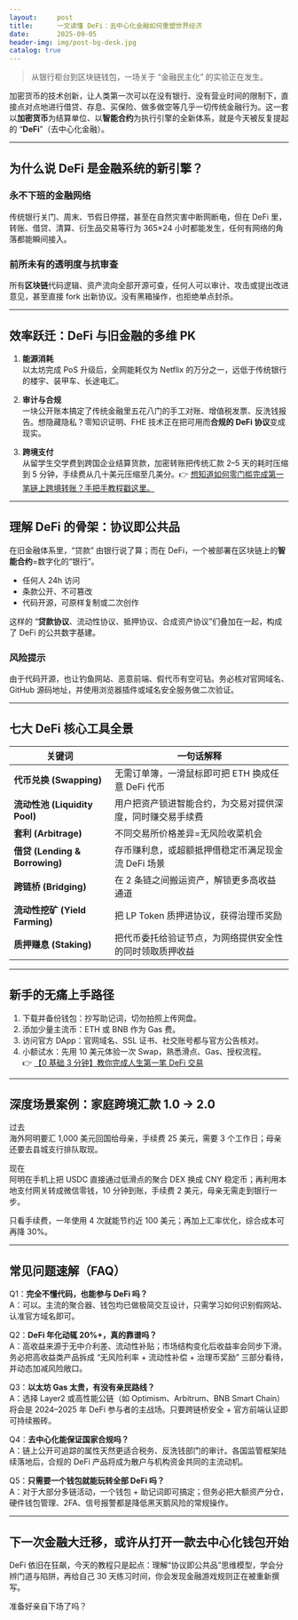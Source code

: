 ```yaml
---
layout:     post
title:      一文读懂 DeFi：去中心化金融如何重塑世界经济
date:       2025-09-05
header-img: img/post-bg-desk.jpg
catalog: true
---
```


> 从银行柜台到区块链钱包，一场关于 “金融民主化” 的实验正在发生。

加密货币的技术创新，让人类第一次可以在没有银行、没有营业时间的限制下，直接点对点地进行借贷、存息、买保险、做多做空等几乎一切传统金融行为。这一套以**加密货币**为结算单位、以**智能合约**为执行引擎的全新体系，就是今天被反复提起的 “**DeFi**”（去中心化金融）。

---

## 为什么说 DeFi 是金融系统的新引擎？

### 永不下班的金融网络
传统银行关门、周末、节假日停摆，甚至在自然灾害中断网断电，但在 DeFi 里，转账、借贷、清算、衍生品交易等行为 365×24 小时都能发生，任何有网络的角落都能瞬间接入。

### 前所未有的透明度与抗审查
所有**区块链**代码逻辑、资产流向全部开源可查，任何人可以审计、攻击或提出改进意见，甚至直接 fork 出新协议。没有黑箱操作，也拒绝单点封杀。

---

## 效率跃迁：DeFi 与旧金融的多维 PK

1. **能源消耗**  
   以太坊完成 PoS 升级后，全网能耗仅为 Netflix 的万分之一，远低于传统银行的楼宇、装甲车、长途电汇。

2. **审计与合规**  
   一块公开账本搞定了传统金融里五花八门的手工对账、增值税发票、反洗钱报告。想隐藏隐私？零知识证明、FHE 技术正在把可用而**合规的 DeFi 协议**变成现实。

3. **跨境支付**  
   从留学生交学费到跨国企业结算货款，加密转账把传统汇款 2–5 天的耗时压缩到 5 分钟，手续费从几十美元压缩至几美分。👉 [想知道如何零门槛完成第一笔链上跨境转账？手把手教程戳这里。](https://okxdog.com/)

---

## 理解 DeFi 的骨架：协议即公共品

在旧金融体系里，“贷款” 由银行说了算；而在 DeFi，一个被部署在区块链上的**智能合约**=数字化的“银行”。  
- 任何人 24h 访问  
- 条款公开、不可篡改  
- 代码开源，可原样复制或二次创作  

这样的 “**贷款协议**、流动性协议、抵押协议、合成资产协议”们叠加在一起，构成了 DeFi 的公共数字基建。

### 风险提示
由于代码开源，也让钓鱼网站、恶意前端、假代币有空可钻。务必核对官网域名、GitHub 源码地址，并使用浏览器插件或域名安全服务做二次验证。

---

## 七大 DeFi 核心工具全景

| 关键词          | 一句话解释 |
|----------------|------------|
| **代币兑换 (Swapping)** | 无需订单簿，一滑鼠标即可把 ETH 换成任意 DeFi 代币 |
| **流动性池 (Liquidity Pool)** | 用户把资产锁进智能合约，为交易对提供深度，同时赚交易手续费 |
| **套利 (Arbitrage)** | 不同交易所价格差异=无风险收菜机会 |
| **借贷 (Lending & Borrowing)** | 存币赚利息，或超额抵押借稳定币满足现金流 DeFi 场景 |
| **跨链桥 (Bridging)** | 在 2 条链之间搬运资产，解锁更多高收益通道 |
| **流动性挖矿 (Yield Farming)** | 把 LP Token 质押进协议，获得治理币奖励 |
| **质押赚息 (Staking)** | 把代币委托给验证节点，为网络提供安全性的同时领取质押收益 |

---

## 新手的无痛上手路径

1. 下载并备份钱包：抄写助记词，切勿拍照上传网盘。  
2. 添加少量主流币：ETH 或 BNB 作为 Gas 费。  
3. 访问官方 DApp：官网域名、SSL 证书、社交账号都与官方公告核对。  
4. 小额试水：先用 10 美元体验一次 Swap，熟悉滑点、Gas、授权流程。  
👉 [【0 基础 3 分钟】教你完成人生第一笔 DeFi 交易](https://okxdog.com/)

---

## 深度场景案例：家庭跨境汇款 1.0 → 2.0

过去  
海外阿明要汇 1,000 美元回国给母亲，手续费 25 美元，需要 3 个工作日；母亲还要去县城支行排队取现。  

现在  
阿明在手机上把 USDC 直接通过低滑点的聚合 DEX 换成 CNY 稳定币；再利用本地支付网关转成微信零钱，10 分钟到账，手续费 2 美元，母亲无需走到银行一步。  

只看手续费，一年使用 4 次就能节约近 100 美元；再加上汇率优化，综合成本可再降 30%。

---

## 常见问题速解（FAQ）

Q1：**完全不懂代码，也能参与 DeFi 吗？**  
A：可以。主流的聚合器、钱包均已做极简交互设计，只需学习如何识别假网站、认准官方域名即可。

Q2：**DeFi 年化动辄 20%+，真的靠谱吗？**  
A：高收益来源于无中介利差、流动性补贴；市场结构变化后收益率会同步下滑。务必把高收益类产品拆成 “无风险利率 + 流动性补偿 + 治理币奖励” 三部分看待，并动态加减风险敞口。

Q3：**以太坊 Gas 太贵，有没有亲民路线？**  
A：选择 Layer2 或高性能公链（如 Optimism、Arbitrum、BNB Smart Chain）将会是 2024–2025 年 DeFi 参与者的主战场。只要跨链桥安全 + 官方前端认证即可持续搬砖。

Q4：**去中心化能保证国家合规吗？**  
A：链上公开可追踪的属性天然更适合税务、反洗钱部门的审计。各国监管框架陆续落地后，合规的 DeFi 产品将成为散户与机构资金共同的主流动机。

Q5：**只需要一个钱包就能玩转全部 DeFi 吗？**  
A：对于大部分多链活动，一个钱包 + 助记词即可搞定；但务必把大额资产分仓，硬件钱包管理、2FA、信号报警都是降低黑天鹅风险的常规操作。

---

## 下一次金融大迁移，或许从打开一款**去中心化钱包**开始

DeFi 依旧在狂飙，今天的教程只是起点：理解“协议即公共品”思维模型，学会分辨门道与陷阱，再给自己 30 天练习时间，你会发现金融游戏规则正在被重新撰写。

准备好亲自下场了吗？